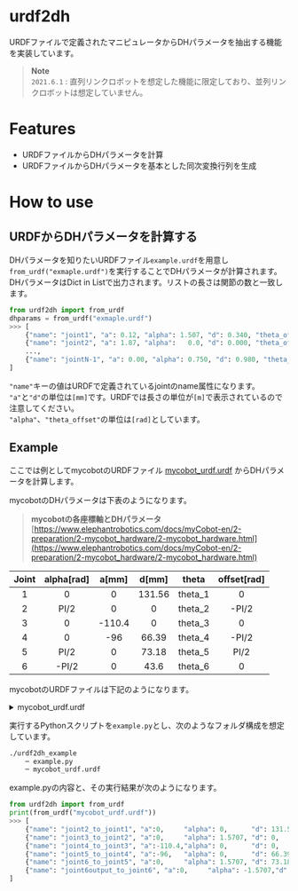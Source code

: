 # urdf2dh
URDFファイルで定義されたマニピュレータからDHパラメータを抽出する機能を実装しています。  

> __Note__  
> `2021.6.1` : 直列リンクロボットを想定した機能に限定しており、並列リンクロボットは想定していません。


# Features
* URDFファイルからDHパラメータを計算
* URDFファイルからDHパラメータを基本とした同次変換行列を生成


# How to use
## URDFからDHパラメータを計算する
DHパラメータを知りたいURDFファイル`example.urdf`を用意し`from_urdf("exmaple.urdf")`を実行することでDHパラメータが計算されます。  
DHパラメータはDict in Listで出力されます。リストの長さは関節の数と一致します。
```python
from urdf2dh import from_urdf
dhparams = from_urdf("exmaple.urdf")
>>> [
    {"name": "joint1", "a": 0.12, "alpha": 1.507, "d": 0.340, "theta_offset":  1.517},
    {"name": "joint2", "a": 1.87, "alpha":   0.0, "d": 0.000, "theta_offset":    0.0},
    ...,
    {"name": "jointN-1", "a": 0.00, "alpha": 0.750, "d": 0.980, "theta_offset": -1.507},
]
```
`"name"`キーの値はURDFで定義されているjointのname属性になります。  
`"a"`と`"d"`の単位は`[mm]`です。URDFでは長さの単位が`[m]`で表示されているので注意してください。  
`"alpha"`、`"theta_offset"`の単位は`[rad]`としています。


## Example
ここでは例としてmycobotのURDFファイル [mycobot_urdf.urdf](https://github.com/elephantrobotics/mycobot_ros/blob/main/urdf/mycobot_urdf.urdf) からDHパラメータを計算します。

mycobotのDHパラメータは下表のようになります。  
> __mycobotの各座標軸とDHパラメータ__  
> [https://www.elephantrobotics.com/docs/myCobot-en/2-preparation/2-mycobot_hardware/2-mycobot_hardware.html](https://www.elephantrobotics.com/docs/myCobot-en/2-preparation/2-mycobot_hardware/2-mycobot_hardware.html)

| Joint | alpha[rad] | a[mm] | d[mm]    | theta   | offset[rad] |
|:-----:|:----------:|:-----:|:--------:|:-------:|:-----------:|
| 1     | 0          | 0     | 131.56   | theta_1 | 0           |
| 2     | PI/2       | 0     | 0        | theta_2 | -PI/2       |
| 3     | 0          | -110.4| 0        | theta_3 | 0           |
| 4     | 0          | -96   | 66.39    | theta_4 | -PI/2       |
| 5     | PI/2       | 0     | 73.18    | theta_5 | PI/2        |
| 6     | -PI/2      | 0     | 43.6     | theta_6 | 0           |

mycobotのURDFファイルは下記のようになります。
<details>
<summary>mycobot_urdf.urdf</summary>

```xml
<?xml version="1.0"?>
<robot  xmlns:xacro="http://www.ros.org/wiki/xacro" name="firefighter" >	
<xacro:property name="width" value=".2" />

  <link name="joint1">
    <visual>
      <geometry>
	     <!--- 0.0 0 -0.04  1.5708 3.14159-->
       <mesh filename="package://mycobot_ros/urdf/joint1.dae"/>
      </geometry>
    <origin xyz = "0.0 0 0 " rpy = " 0 0 -1.5708"/>
    </visual>
  </link>

  <link name="joint2">
    <visual>
      <geometry>
       <mesh filename="package://mycobot_ros/urdf/joint2.dae"/>
      </geometry>
    <origin xyz = "0.0 0 -0.06096 " rpy = " 0 0 -1.5708"/>
    </visual>
  </link>

  <link name="joint3">
    <visual>
      <geometry>
       
       <mesh filename="package://mycobot_ros/urdf/joint3.dae"/>
      </geometry>
    <origin xyz = "0.0 0 0.03256 " rpy = " 0 -1.5708 0"/>
    </visual>
  </link>

  <link name="joint4">
    <visual>
      <geometry>
       <!--- 0.0 0 -0.04 -->
       <mesh filename="package://mycobot_ros/urdf/joint4.dae"/>
      </geometry>
    <origin xyz = "0.0 0 0.03056 " rpy = " 0 -1.5708 0"/>
    </visual>
  </link>

<link name="joint5">
    <visual>
      <geometry>
       <!--- 0.0 0 -0.04 -->
       <mesh filename="package://mycobot_ros/urdf/joint5.dae"/>
      </geometry>
    <origin xyz = "0.0 0 -0.03356 " rpy = " 0 -1.5708 1.5708"/>
    </visual>
  </link>

  <link name="joint6">
    <visual>
      <geometry>
       <!--- 0.0 0 -0.04 -->
       <mesh filename="package://mycobot_ros/urdf/joint6.dae"/>
      </geometry>
    <origin xyz = "0 0.00 -0.038 " rpy = " 0 0 0"/>
    </visual>
  </link>

  <link name="joint6_flange">
    <visual>
      <geometry>
       <!--- 0.0 0 -0.04 -->
       <mesh filename="package://mycobot_ros/urdf/joint7.dae"/>
      </geometry>
    <origin xyz = "0.0 0 -0.012 " rpy = " 0 0 0"/>
    </visual>
  </link>

  <joint name="joint2_to_joint1" type="revolute">
    <axis xyz="0 0 1"/>
    <limit effort = "1000.0" lower = "-3.14" upper = "3.14159" velocity = "0"/>
    <parent link="joint1"/>
    <child link="joint2"/>
    <origin xyz= "0 0 0.13156" rpy = "0 0 0"/>  
  </joint>

  <joint name="joint3_to_joint2" type="revolute">
    <axis xyz="0 0 1"/>
    <limit effort = "1000.0" lower = "-3.14" upper = "3.14159" velocity = "0"/>
    <parent link="joint2"/>
    <child link="joint3"/>
    <origin xyz= "0 0  0" rpy = "0 1.5708 -1.5708"/>  
  </joint>


  <joint name="joint4_to_joint3" type="revolute">
    <axis xyz=" 0 0 1"/>
    <limit effort = "1000.0" lower = "-3.14" upper = "3.14159" velocity = "0"/>
    <parent link="joint3"/>
    <child link="joint4"/>
    <origin xyz= "  -0.1104 0 0   " rpy = "0 0 0"/>  
  </joint>

  <joint name="joint5_to_joint4" type="revolute">
    <axis xyz=" 0 0 1"/>
    <limit effort = "1000.0" lower = "-3.14" upper = "3.14159" velocity = "0"/>
    <parent link="joint4"/>
    <child link="joint5"/>
    <origin xyz= "-0.096 0 0.06462" rpy = "0 0 -1.5708"/>  
  </joint>

  <joint name="joint6_to_joint5" type="revolute">
    <axis xyz="0 0 1"/>
    <limit effort = "1000.0" lower = "-3.14" upper = "3.14159" velocity = "0"/>
    <parent link="joint5"/>
    <child link="joint6"/>
    <origin xyz= "0 -0.07318 0" rpy = "1.5708 -1.5708 0"/>  
  </joint>

  <joint name="joint6output_to_joint6" type="revolute">
    <axis xyz="0 0 1"/>
    <limit effort = "1000.0" lower = "-3.14" upper = "3.14159" velocity = "0"/>
    <parent link="joint6"/>
    <child link="joint6_flange"/>
    <origin xyz= "0 0.0456 0" rpy = "-1.5708 0 0"/>  
  </joint>
</robot>
```
</details>

実行するPythonスクリプトを`example.py`とし、次のようなフォルダ構成を想定しています。
```bash
./urdf2dh_example
    ─ example.py
    ─ mycobot_urdf.urdf
```

example.pyの内容と、その実行結果が次のようになります。
```python
from urdf2dh import from_urdf
print(from_urdf("mycobot_urdf.urdf"))
>>> [
    {"name": "joint2_to_joint1", "a":0,     "alpha": 0,      "d": 131.56,   "theta_offset": 0},
    {"name": "joint3_to_joint2", "a":0,     "alpha": 1.5707, "d": 0,        "theta_offset": -1.5707},
    {"name": "joint4_to_joint3", "a":-110.4,"alpha": 0,      "d": 0,        "theta_offset": 0},
    {"name": "joint5_to_joint4", "a":-96,   "alpha": 0,      "d": 66.39,    "theta_offset": -1.5707},
    {"name": "joint6_to_joint5", "a":0,     "alpha": 1.5707, "d": 73.18,    "theta_offset": 1.5707},
    {"name": "joint6output_to_joint6", "a":0,     "alpha": -1.5707,"d": 43.6,     "theta_offset": 0},
]
```

